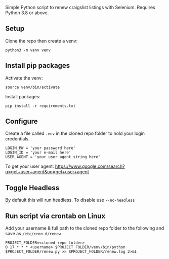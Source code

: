 Simple Python script to renew craigslist listings with Selenium. Requires Python 3.8 or above.

## Setup

Clone the repo then create a venv:
```
python3 -m venv venv
```

## Install pip packages

Activate the venv:
```
source venv/bin/activate
```

Install packages:
```
pip install -r requirements.txt
```

## Configure 

Create a file called `.env` in the cloned repo folder to hold your login credentials.

```
LOGIN_PW = 'your password here'
LOGIN_ID = 'your e-mail here'
USER_AGENT = 'your user agent string here'
```
To get your user agent: https://www.google.com/search?q=get+user+agent&oq=get+user+agent

## Toggle Headless

By default this will run headless. To disable use `--no-headless`

## Run script via crontab on Linux

Add your username & full path to the cloned repo folder to the following and save as `/etc/cron.d/renew` 

```
PROJECT_FOLDER=<cloned repo folder>
0 17 * * * <username> $PROJECT_FOLDER/venv/bin/python $PROJECT_FOLDER/renew.py >> $PROJECT_FOLDER/renew.log 2>&1
```